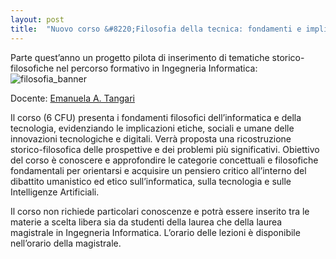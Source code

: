 ```yaml
---
layout: post
title:  "Nuovo corso &#8220;Filosofia della tecnica: fondamenti e implicazioni sociali&#8221;"
---
```


Parte quest’anno un progetto pilota di inserimento di tematiche storico-filosofiche nel percorso formativo in Ingegneria Informatica:
![filosofia_banner](http://inginformatica.uniroma2.it/media/filosofia.png)

Docente: [Emanuela A. Tangari](https://mondodomani.org/filosofiatorvergata/chisiamo/docenti/tangari/)


Il corso (6 CFU) presenta i fondamenti filosofici dell’informatica e della tecnologia, evidenziando le implicazioni etiche, sociali e umane delle innovazioni tecnologiche e digitali. Verrà proposta una ricostruzione storico-filosofica delle prospettive e dei problemi più significativi.
Obiettivo del corso è conoscere e approfondire le categorie concettuali e filosofiche fondamentali per orientarsi e acquisire un pensiero critico all’interno del dibattito umanistico ed etico sull’informatica, sulla tecnologia e sulle Intelligenze Artificiali.


Il corso non richiede particolari conoscenze e potrà essere inserito tra le materie a scelta libera sia da studenti della laurea che della laurea magistrale in Ingegneria Informatica.
L’orario delle lezioni è disponibile nell’orario della magistrale.
